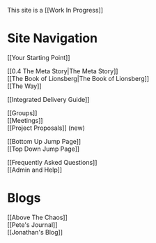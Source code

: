 This site is a [[Work In Progress]]

# Site Navigation
[[Your Starting Point]]   
  
[[0.4 The Meta Story|The Meta Story]]  
[[The Book of Lionsberg|The Book of Lionsberg]]  
[[The Way]]  
  
[[Integrated Delivery Guide]]  
  
[[Groups]]  
[[Meetings]]  
[[Project Proposals]]  (new)  
  
[[Bottom Up Jump Page]]    
[[Top Down Jump Page]]  
  
[[Frequently Asked Questions]]  
[[Admin and Help]]

# Blogs
[[Above The Chaos]]  
[[Pete's Journal]]  
[[Jonathan's Blog]]  

<!-- Comment not rendered visibly to web

Feel free to edit this page. Remember to add two space characters to the end of lines to make a line break, or separate menu links will run together one one line.
-->